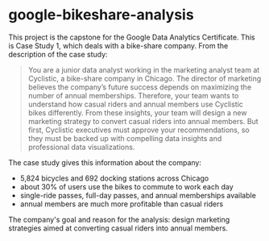 # google-bikeshare-analysis

This project is the capstone for the Google Data Analytics Certificate. This is Case Study 1, which deals with a bike-share company. From the description of the case study:

>You are a junior data analyst working in the marketing analyst team at Cyclistic, a bike-share company in Chicago. The director of marketing believes the company’s future success depends on maximizing the number of annual memberships. Therefore, your team wants to understand how casual riders and annual members use Cyclistic bikes differently. From these insights, your team will design a new marketing strategy to convert casual riders into annual members. But first, Cyclistic executives must approve your recommendations, so they must be backed up with compelling data insights and professional data visualizations.

The case study gives this information about the company:
  * 5,824 bicycles and 692 docking stations across Chicago
  * about 30% of users use the bikes to commute to work each day
  * single-ride passes, full-day passes, and annual memberships available
  * annual members are much more profitable than casual riders

The company's goal and reason for the analysis: design marketing strategies aimed at converting casual riders into annual members.
